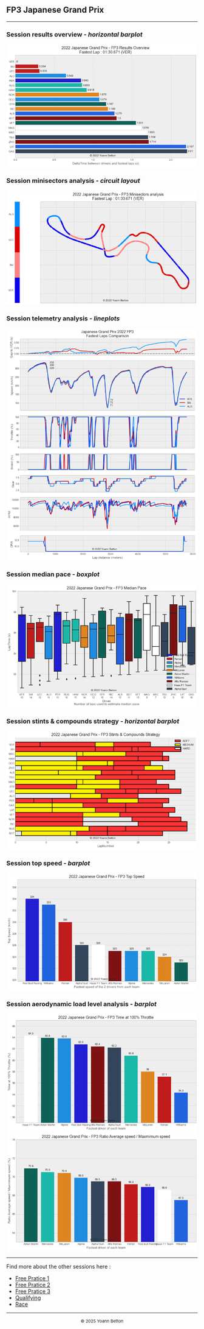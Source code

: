 ## FP3 Japanese Grand Prix

---

### Session results overview - *horizontal barplot*

<img src="/output/2022-10-09_Japanese_Grand_Prix/fp3_results_overview_white.png?raw=true"/>

### Session minisectors analysis - *circuit layout*

<img src="/output/2022-10-09_Japanese_Grand_Prix/fp3_minisectors_analysis_white.png?raw=true"/>

### Session telemetry analysis - *lineplots*

<img src="/output/2022-10-09_Japanese_Grand_Prix/fp3_telemetry_analysis_white.png?raw=true"/>

### Session median pace - *boxplot*

<img src="/output/2022-10-09_Japanese_Grand_Prix/fp3_median_pace_white.png?raw=true"/>

### Session stints & compounds strategy - *horizontal barplot*

<img src="/output/2022-10-09_Japanese_Grand_Prix/fp3_stints_compounds_stategy_white.png?raw=true"/>

### Session top speed - *barplot*

<img src="/output/2022-10-09_Japanese_Grand_Prix/topspeed_fp3_white.png?raw=true"/>

### Session aerodynamic load level analysis - *barplot*

<img src="/output/2022-10-09_Japanese_Grand_Prix/fp3_maximum_throttle_white.png?raw=true"/>

<img src="/output/2022-10-09_Japanese_Grand_Prix/fp3_speed_ratio_white.png?raw=true"/>

--- 

Find more about the other sessions here :
  - [Free Pratice 1](/page/FP1/2022-10-09_Japanese_Grand_Prix)  
  - [Free Pratice 2](/page/FP2/2022-10-09_Japanese_Grand_Prix) 
  - [Free Pratice 3](/page/FP3/2022-10-09_Japanese_Grand_Prix)
  - [Qualifying](/page/Qualifying/2022-10-09_Japanese_Grand_Prix) 
  - [Race](/page/Race/2022-10-09_Japanese_Grand_Prix)

---

<div style="text-align: center">
  <p style="font-size:11px">&copy; 2025 Yoann Betton</p>
</div>

<!-- ---

<p style="font-size:11px">Page generated from <a href="https://github.com/yoannbtn/yoannbtn.github.io">github.com/yoannbtn</a>.</p> -->